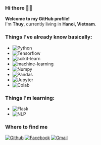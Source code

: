### Hi there 👋😊

<p><b>Welcome to my GitHub profile!</b> </br> I'm <b>Thuy</b>, currently living in <b>Hanoi, Vietnam</b>. </p>

<h3>Things I've already know basically:</h3>

- <img alt="Python" src="https://img.shields.io/badge/Python-3366FF?style=flat&logo=python&logoColor=white" />
- <img alt="Tensorflow" src="https://img.shields.io/badge/Tensorflow-FF6F00?style=flat&logo=tensorflow&logoColor=white" />
- <img alt="scikit-learn" src="https://img.shields.io/badge/-scikit--learn-F7931E?&style=flat&logo=scikit-learn&logoColor=white" />
- <img alt="machine-learning" src="https://img.shields.io/badge/Machine--Learning-33CC33?style=flat&logo=scikit&logoColor=white" />
- <img alt="Numpy" src="https://img.shields.io/badge/Numpy-013243?style=flat&logo=numpy&logoColor=white" />
- <img alt="Pandas" src="https://img.shields.io/badge/Pandas-150458?style=flat&logo=pandas&logoColor=white" />
- <img alt="Jupyter" src="https://img.shields.io/badge/Jupyter--Notebook-F37626?style=flat&logo=Jupyter&logoColor=white" />
- <img alt="Colab" src="https://img.shields.io/badge/Google--Colab-F9AB00?style=flat&logo=Colab&logoColor=white" />

<h3>Things I'm learning:</h3>

- <img alt="Flask" src="https://img.shields.io/badge/Flask-000000?style=flat&logo=flask&logoColor=white" />
- <img alt="NLP" src="https://img.shields.io/badge/Natural--Language--Processing-03C75A?style=flat&logo=nlp&logoColor=white" />


<h3>Where to find me</h3>
<p><a href="https://github.com/hthuy1998" target="_blank"><img alt="Github" src="https://img.shields.io/badge/GitHub-%2312100E.svg?&style=for-the-badge&logo=Github&logoColor=white" /></a> 
<a href="https://www.facebook.com/thuy.hoang08091998" target="_blank"><img alt="Facebook" src="https://img.shields.io/badge/Facebook-1877F2?&style=for-the-badge&logo=facebook&logoColor=white" /></a> 
<a href="thuybg98a5@gmail.com" target="_blank"><img alt="Gmail" src="https://img.shields.io/badge/Gmail-EA4335?&style=for-the-badge&logo=gmail&logoColor=white" /></a>
</p>
